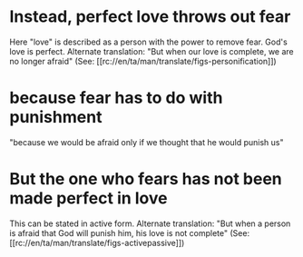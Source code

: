 # Instead, perfect love throws out fear

Here "love" is described as a person with the power to remove fear. God's love is perfect. Alternate translation: "But when our love is complete, we are no longer afraid" (See: [[rc://en/ta/man/translate/figs-personification]])

# because fear has to do with punishment

"because we would be afraid only if we thought that he would punish us"

# But the one who fears has not been made perfect in love

This can be stated in active form. Alternate translation: "But when a person is afraid that God will punish him, his love is not complete" (See: [[rc://en/ta/man/translate/figs-activepassive]])

